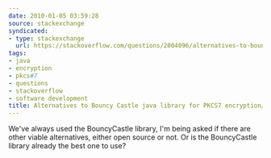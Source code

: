 ```yaml
---
date: 2010-01-05 03:59:28
source: stackexchange
syndicated:
- type: stackexchange
  url: https://stackoverflow.com/questions/2004096/alternatives-to-bouncy-castle-java-library-for-pkcs7-encryption-signing
tags:
- java
- encryption
- pkcs#7
- questions
- stackoverflow
- software development
title: Alternatives to Bouncy Castle java library for PKCS7 encryption/signing?
---
```


We've always used the BouncyCastle library, I'm being asked if there are other viable alternatives, either open source or not. Or is the BouncyCastle library already the best one to use?
